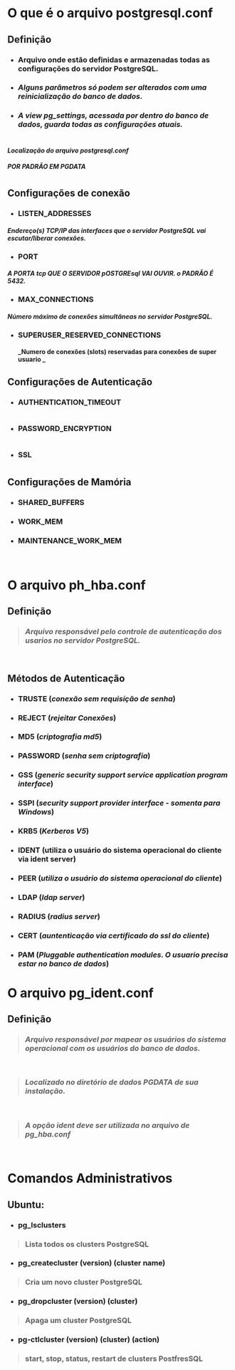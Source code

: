 # O que é o arquivo postgresql.conf

## **Definição**

- ### Arquivo onde estão definidas e armazenadas todas as configurações do servidor **PostgreSQL.**

- ### _Alguns parâmetros só podem ser alterados com uma **reinicialização** do banco de dados._

- ### _A view pg_settings, acessada por dentro do banco de dados, guarda todas as configurações atuais._
#
#### _Localização do arquivo postgresql.conf_
##### POR PADRÃO EM PGDATA
#

## **Configurações de conexão**

- ### LISTEN_ADDRESSES
#### _Endereço(s) TCP/IP das interfaces que o servidor PostgreSQL vai escutar/liberar conexôes._

- ### PORT
#### _A PORTA tcp QUE O SERVIDOR pOSTGREsql VAI OUVIR. o PADRÃO É 5432._

- ### MAX_CONNECTIONS
#### _Número máximo de conexôes simultâneas no servidor PostgreSQL._

- ### SUPERUSER_RESERVED_CONNECTIONS
  #### _Numero de conexôes (slots) reservadas para conexôes de super usuario _

## **Configurações de Autenticação**

- ### AUTHENTICATION_TIMEOUT
#
- ### PASSWORD_ENCRYPTION
#
- ### SSL
#
  
## __Configurações de Mamória__

- ### SHARED_BUFFERS
- ### WORK_MEM
- ### MAINTENANCE_WORK_MEM

&nbsp;
# O arquivo ph_hba.conf

## **Definição**

> ### _Arquivo responsável pelo controle de autenticação dos usarios no servidor PostgreSQL._

&nbsp;
## **Métodos de Autenticação**
- ### TRUSTE (_conexão sem requisição de senha_)
- ### REJECT (_rejeitar Conexões_)
- ### MD5 (_criptografia md5_)
- ### PASSWORD (_senha sem criptografia_)
- ### GSS (_generic security support service application program interface_)
- ### SSPI (_security support provider interface - somenta para Windows_)
- ### KRB5 (_Kerberos V5_)
- ### IDENT (utiliza o usuário do sistema operacional do cliente via ident server)
- ### PEER (_utiliza o usuário do sistema operacional do cliente_)
- ### LDAP (_ldap server_)
- ### RADIUS (_radius server_)
- ### CERT (_auntenticação via certificado do ssl do cliente_)
- ### PAM (_Pluggable authentication modules. O usuario precisa estar no banco de dados_) 


# __O arquivo pg_ident.conf__

## Definição
> ### _Arquivo responsável por mapear os usuários do sistema operacional com os usuários do banco de dados._
 
&nbsp;

> ### _Localizado no diretório de dados PGDATA de sua instalação._
 
&nbsp;

> ### _A opção ident deve ser utilizada no arquivo de pg_hba.conf_

&nbsp;

# __Comandos Administrativos__

## __Ubuntu:__

- ### **pg_lsclusters**
> ### Lista todos os clusters PostgreSQL
- ### **pg_createcluster (version) (cluster name)**
> ### Cria um novo cluster PostgreSQL
- ### **pg_dropcluster (version) (cluster)**
> ### Apaga um cluster PostgreSQL
- ### pg-ctlcluster (version) (cluster) (action)
> ### start, stop, status, restart de clusters PostfresSQL

